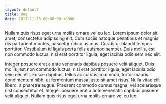 ```yaml
---
layout: default
title: One
date: 2017-11-23 00:00:00 +0000
---
```



Nullam quis risus eget urna mollis ornare vel eu leo. Lorem ipsum dolor sit amet, consectetur adipiscing elit. Cum sociis natoque penatibus et magnis dis parturient montes, nascetur ridiculus mus. Curabitur blandit tempus porttitor. Vestibulum id ligula porta felis euismod semper. Duis mollis, est non commodo luctus, nisi erat porttitor ligula, eget lacinia odio sem nec elit.

Integer posuere erat a ante venenatis dapibus posuere velit aliquet. Duis mollis, est non commodo luctus, nisi erat porttitor ligula, eget lacinia odio sem nec elit. Fusce dapibus, tellus ac cursus commodo, tortor mauris condimentum nibh, ut fermentum massa justo sit amet risus. Nulla vitae elit libero, a pharetra augue. Praesent commodo cursus magna, vel scelerisque nisl consectetur et. Integer posuere erat a ante venenatis dapibus posuere velit aliquet. Nullam quis risus eget urna mollis ornare vel eu leo.
